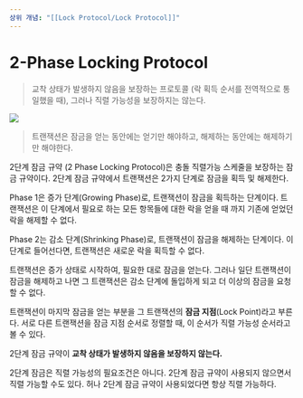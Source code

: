 ```yaml
---
상위 개념: "[[Lock Protocol/Lock Protocol]]"
---
```

# 2-Phase Locking Protocol

> 교착 상태가 발생하지 않음을 보장하는 프로토콜 (락 획득 순서를 전역적으로 통일했을 때), 그러나 직렬 가능성을 보장하지는 않는다.

![](https://i.imgur.com/eDHG6pN.png)

> 트랜잭션은 잠금을 얻는 동안에는 얻기만 해야하고, 해제하는 동안에는 해제하기만 해야한다.

2단계 잠금 규약 (2 Phase Locking Protocol)은 충돌 직렬가능 스케줄을 보장하는 잠금 규약이다. 2단계 잠금 규약에서 트랜잭션은 2가지 단계로 잠금을 획득 및 해제한다.

Phase 1은 증가 단계(Growing Phase)로, 트랜잭션이 잠금을 획득하는 단계이다. 트랜잭션은 이 단계에서 필요로 하는 모든 항목들에 대한 락을 얻을 때 까지 기존에 얻었던 락을 해제할 수 없다. 

Phase 2는 감소 단계(Shrinking Phase)로, 트랜잭션이 잠금을 해제하는 단계이다. 이 단계로 들어선다면, 트랜잭션은 새로운 락을 획득할 수 없다. 

트랜잭션은 증가 상태로 시작하여, 필요한 대로 잠금을 얻는다. 그러나 일단 트랜잭션이 잠금을 해제하고 나면 그 트랜잭션은 감소 단계에 돌입하게 되고 더 이상의 잠금을 요청할 수 없다.

트랜잭션이 마지막 잠금을 얻는 부분을 그 트랜잭션의 **잠금 지점**(Lock Point)라고 부른다. 서로 다른 트랜잭션을 잠금 지점 순서로 정렬할 때, 이 순서가 직렬 가능성 순서라고 볼 수 있다.

2단계 잠금 규약이 **교착 상태가 발생하지 않음을 보장하지 않는다.**

2단계 잠금은 직렬 가능성의 필요조건은 아니다. 2단계 잠금 규약이 사용되지 않으면서 직렬 가능할 수도 있다. 허나 2단계 잠금 규약이 사용되었다면 항상 직렬 가능하다.